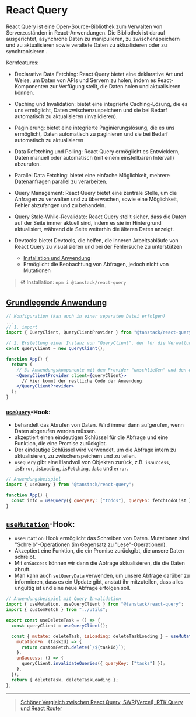 # React Query

React Query ist eine Open-Source-Bibliothek zum Verwalten von Serverzuständen in React-Anwendungen.
Die Bibliothek ist darauf ausgerichtet, asynchrone Daten zu manipulieren, zu zwischenspeichern und zu aktualisieren sowie veraltete Daten zu aktualisieren oder zu synchronisieren .

Kernfeatures:

- Declarative Data Fetching: React Query bietet eine deklarative Art und Weise, um Daten von APIs und Servern zu holen, indem es React-Komponenten zur Verfügung stellt, die Daten holen und aktualisieren können.

- Caching und Invalidation: bietet eine integrierte Caching-Lösung, die es uns ermöglicht, Daten zwischenzuspeichern und sie bei Bedarf automatisch zu aktualisieren (invalidieren).

- Paginierung: bietet eine integrierte Paginierungslösung, die es uns ermöglicht, Daten automatisch zu paginieren und sie bei Bedarf automatisch zu aktualisieren

- Data Refetching und Polling: React Query ermöglicht es Entwicklern, Daten manuell oder automatisch (mit einem einstellbaren Intervall) abzurufen.

- Parallel Data Fetching: bietet eine einfache Möglichkeit, mehrere Datenanfragen parallel zu verarbeiten.

- Query Management: React Query bietet eine zentrale Stelle, um die Anfragen zu verwalten und zu überwachen, sowie eine Möglichkeit, Fehler abzufangen und zu behandeln.

- Query Stale-While-Revalidate: React Query stellt sicher, dass die Daten auf der Seite immer aktuell sind, indem es sie im Hintergrund aktualisiert, während die Seite weiterhin die älteren Daten anzeigt.

- Devtools: bietet Devtools, die helfen, die inneren Arbeitsabläufe von React Query zu visualisieren und bei der Fehlersuche zu unterstützen
  - [Installation und Anwendung](https://tanstack.com/query/v5/docs/react/devtools)
  - Ermöglicht die Beobachtung von Abfragen, jedoch nicht von Mutationen

> 💿 Installation: `npm i @tanstack/react-query`

## [Grundlegende Anwendung](https://tanstack.com/query/v5/docs/react/quick-start)

```jsx
// Konfiguration (kan auch in einer separaten Datei erfolgen)
...
// 1. import
import { QueryClient, QueryClientProvider } from "@tanstack/react-query";

// 2. Erstellung einer Instanz von "QueryClient", der für die Verwaltung von Abfragen und Caches verantwortlich ist.
const queryClient = new QueryClient();

function App() {
  return (
    // 3. Anwendungskomponente mit dem Provider "umschließen" und den queryClient als Prop übergeben
    <QueryClientProvider client={queryClient}>
      // Hier kommt der restliche Code der Anwendung
    </QueryClientProvider>
  );
}
```

### [`useQuery`](https://tanstack.com/query/v5/docs/react/reference/useQuery)-Hook:

- behandelt das Abrufen von Daten. Wird immer dann aufgerufen, wenn Daten abgerufen werden müssen.
- akzeptiert einen eindeutigen Schlüssel für die Abfrage und eine Funktion, die eine Promise zurückgibt.
- Der eindeutige Schlüssel wird verwendet, um die Abfrage intern zu aktualisieren, zu zwischenspeichern und zu teilen.
- `useQuery` gibt eine Handvoll von Objekten zurück, z.B. `isSuccess`, `isError`, `isLoading`, `isFetching`, `data` und `error`.

```jsx
// Anwendungsbeispiel
import { useQuery } from "@tanstack/react-query";

function App() {
  const info = useQuery({ queryKey: ["todos"], queryFn: fetchTodoList });
}
```

## [`useMutation`](https://tanstack.com/query/v5/docs/react/reference/useMutation)-Hook:

- `useMutation`-Hook ermöglicht das Schreiben von Daten. Mutationen sind "Schreib"-Operationen (im Gegensatz zu "Lese"-Operationen).
- Akzeptiert eine Funktion, die ein Promise zurückgibt, die unsere Daten schreibt.
- Mit `onSuccess` können wir dann die Abfrage aktualisieren, die die Daten abruft.
- Man kann auch `setQueryData` verwenden, um unsere Abfrage darüber zu informieren, dass es ein Update gibt, anstatt ihr mitzuteilen, dass alles ungültig ist und eine neue Abfrage erfolgen soll.

```jsx
// Anwendungsbeispiel mit Query Invalidation
import { useMutation, useQueryClient } from "@tanstack/react-query";
import { customFetch } from "../utils";

export const useDeleteTask = () => {
  const queryClient = useQueryClient();

  const { mutate: deleteTask, isLoading: deleteTaskLoading } = useMutation({
    mutationFn: (taskId) => {
      return customFetch.delete(`/${taskId}`);
    },
    onSuccess: () => {
      queryClient.invalidateQueries({ queryKey: ["tasks"] });
    },
  });
  return { deleteTask, deleteTaskLoading };
};
```

---

> [Schöner Vergleich zwischen React Query, SWR(Vercel), RTK Query und React Router](https://tanstack.com/query/v5/docs/react/comparison)
